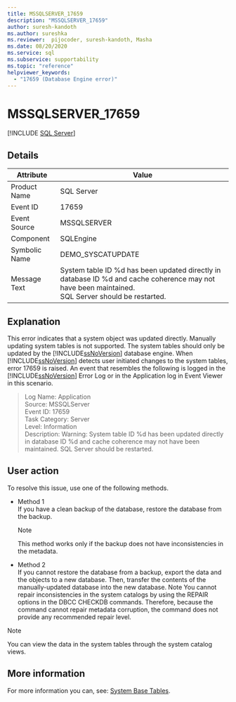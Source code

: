 ```yaml
---
title: MSSQLSERVER_17659
description: "MSSQLSERVER_17659"
author: suresh-kandoth
ms.author: sureshka
ms.reviewer:  pijocoder, suresh-kandoth, Masha
ms.date: 08/20/2020
ms.service: sql
ms.subservice: supportability
ms.topic: "reference"
helpviewer_keywords:
  - "17659 (Database Engine error)"
---
```

# MSSQLSERVER_17659
 [!INCLUDE [SQL Server](../../includes/applies-to-version/sqlserver.md)]

## Details

|Attribute|Value|
|---|---|
|Product Name|SQL Server|
|Event ID|17659|
|Event Source|MSSQLSERVER|
|Component|SQLEngine|
|Symbolic Name|DEMO_SYSCATUPDATE|
|Message Text|System table ID \%d has been updated directly in database ID \%d and cache coherence may not have been maintained. <br/> SQL Server should be restarted.|

## Explanation

This error indicates that a system object was updated directly. Manually updating system tables is not supported. The system tables should only be updated by the [!INCLUDE[ssNoVersion](../../includes/ssnoversion-md.md)] database engine. When [!INCLUDE[ssNoVersion](../../includes/ssnoversion-md.md)] detects user initiated changes to the system tables, error 17659 is raised. An event that resembles the following is logged in the [!INCLUDE[ssNoVersion](../../includes/ssnoversion-md.md)] Error Log or in the Application log in Event Viewer in this scenario.

> Log Name: Application  
Source: MSSQLServer  
Event ID: 17659  
Task Category: Server  
Level: Information  
Description: Warning: System table ID \%d has been updated directly in database ID %d and cache coherence may not have been maintained. SQL Server should be restarted.

## User action

To resolve this issue, use one of the following methods.

- Method 1  
    If you have a clean backup of the database, restore the database from the backup.  
    > [!NOTE]
    > This method works only if the backup does not have inconsistencies in the metadata.  

- Method 2  
    If you cannot restore the database from a backup, export the data and the objects to a new database. Then, transfer the contents of the manually-updated database into the new database. Note You cannot repair inconsistencies in the system catalogs by using the REPAIR options in the DBCC CHECKDB commands. Therefore, because the command cannot repair metadata corruption, the command does not provide any recommended repair level.

> [!NOTE]
> You can view the data in the system tables through the system catalog views.

## More information

For more information you can, see: [System Base Tables](../system-tables/system-base-tables.md).
